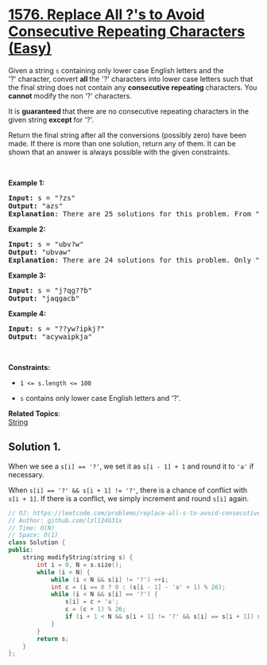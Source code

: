 # [1576. Replace All ?'s to Avoid Consecutive Repeating Characters (Easy)](https://leetcode.com/problems/replace-all-s-to-avoid-consecutive-repeating-characters/)

<p>Given a string&nbsp;<code>s</code><var>&nbsp;</var>containing only lower case English letters&nbsp;and the '?'&nbsp;character, convert <strong>all </strong>the '?' characters into lower case letters such that the final string does not contain any <strong>consecutive repeating&nbsp;</strong>characters.&nbsp;You <strong>cannot </strong>modify the non '?' characters.</p>

<p>It is <strong>guaranteed </strong>that there are no consecutive repeating characters in the given string <strong>except </strong>for '?'.</p>

<p>Return the final string after all the conversions (possibly zero) have been made. If there is more than one solution, return any of them.&nbsp;It can be shown that an answer is always possible with the given constraints.</p>

<p>&nbsp;</p>
<p><strong>Example 1:</strong></p>

<pre><strong>Input:</strong> s = "?zs"
<strong>Output:</strong> "azs"
<strong>Explanation</strong>: There are 25 solutions for this problem. From "azs" to "yzs", all are valid. Only "z" is an invalid modification as the string will consist of consecutive repeating characters in "zzs".</pre>

<p><strong>Example 2:</strong></p>

<pre><strong>Input:</strong> s = "ubv?w"
<strong>Output:</strong> "ubvaw"
<strong>Explanation</strong>: There are 24 solutions for this problem. Only "v" and "w" are invalid modifications as the strings will consist of consecutive repeating characters in "ubvvw" and "ubvww".
</pre>

<p><strong>Example 3:</strong></p>

<pre><strong>Input:</strong> s = "j?qg??b"
<strong>Output:</strong> "jaqgacb"
</pre>

<p><strong>Example 4:</strong></p>

<pre><strong>Input:</strong> s = "??yw?ipkj?"
<strong>Output:</strong> "acywaipkja"
</pre>

<p>&nbsp;</p>
<p><strong>Constraints:</strong></p>

<ul>
	<li>
	<p><code>1 &lt;= s.length&nbsp;&lt;= 100</code></p>
	</li>
	<li>
	<p><code>s</code> contains&nbsp;only lower case English letters and '?'.</p>
	</li>
</ul>


**Related Topics**:  
[String](https://leetcode.com/tag/string/)

## Solution 1.

When we see a `s[i] == '?'`, we set it as `s[i - 1] + 1` and round it to `'a'` if necessary.

When `s[i] == '?' && s[i + 1] != '?'`, there is a chance of conflict with `s[i + 1]`. If there is a conflict, we simply increment and round `s[i]` again.

```cpp
// OJ: https://leetcode.com/problems/replace-all-s-to-avoid-consecutive-repeating-characters/
// Author: github.com/lzl124631x
// Time: O(N)
// Space: O(1)
class Solution {
public:
    string modifyString(string s) {
        int i = 0, N = s.size();
        while (i < N) {
            while (i < N && s[i] != '?') ++i;
            int c = (i == 0 ? 0 : (s[i - 1] - 'a' + 1) % 26);
            while (i < N && s[i] == '?') {
                s[i] = c + 'a';
                c = (c + 1) % 26;
                if (i + 1 < N && s[i + 1] != '?' && s[i] == s[i + 1]) s[i] = c + 'a';
            }
        }
        return s;
    }
};
```
